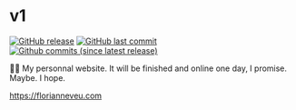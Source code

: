 # v1

[![GitHub release](https://img.shields.io/github/release/florianorineveu/v1/all.svg?style=flat-square)]()
[![GitHub last commit](https://img.shields.io/github/last-commit/florianorineveu/v1.svg?style=flat-square)]()
[![Github commits (since latest release)](https://img.shields.io/github/commits-since/florianorineveu/v1/latest.svg?style=flat-square)]()

🧔🏻 My personnal website. It will be finished and online one day, I promise. Maybe. I hope.

https://florianneveu.com
